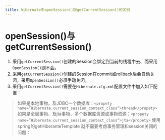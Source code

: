 ```yaml
---
title: hibernate中openSession()跟getCurrentSession()的区别
---
```


# openSession()与getCurrentSession()
1. 采用`getCurrentSession()`创建的Session会绑定到当前的线程中去、而采用`OpenSession()`则不会。
2. 采用`getCurrentSession()`创建的Session在commit或rollback后会自动关闭，采用`OpenSession()`必须手动关闭。
3. 采用`getCurrentSession()`需要在`Hibernate.cfg.xml`配置文件中加入如下配置：

> 如果是本地事物，及JDBC一个数据库：`<propety name=”Hibernate.current_session_context_class”>thread</propety>`
> 如果是全局事物，及jta事物、多个数据库资源或事物资源：`<propety name=”Hibernate.current_session_context_class”>jta</propety>`
> 使用spring的getHiberanteTemplate 就不需要考虑事务管理和session关闭的问题：